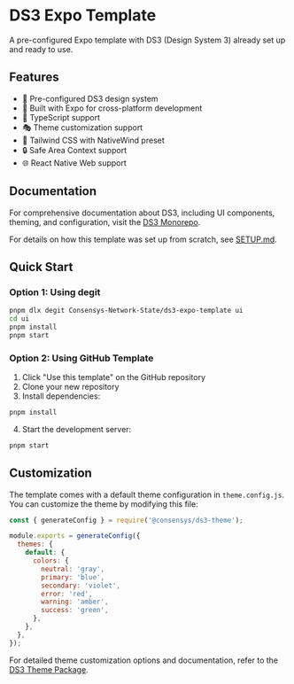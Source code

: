 # DS3 Expo Template

A pre-configured Expo template with DS3 (Design System 3) already set up and ready to use.

## Features

- 🎨 Pre-configured DS3 design system
- 📱 Built with Expo for cross-platform development
- 🎯 TypeScript support
- 🎭 Theme customization support
- 🎯 Tailwind CSS with NativeWind preset
- 🔒 Safe Area Context support
- 🌐 React Native Web support

## Documentation

For comprehensive documentation about DS3, including UI components, theming, and configuration, visit the [DS3 Monorepo](https://github.com/Consensys-Network-State/ds3).

For details on how this template was set up from scratch, see [SETUP.md](./SETUP.md).

## Quick Start

### Option 1: Using degit

```bash
pnpm dlx degit Consensys-Network-State/ds3-expo-template ui
cd ui
pnpm install
pnpm start
```

### Option 2: Using GitHub Template

1. Click "Use this template" on the GitHub repository
2. Clone your new repository
3. Install dependencies:
```bash
pnpm install
```
4. Start the development server:
```bash
pnpm start
```

## Customization

The template comes with a default theme configuration in `theme.config.js`. You can customize the theme by modifying this file:

```js
const { generateConfig } = require('@consensys/ds3-theme');

module.exports = generateConfig({
  themes: {
    default: {
      colors: {
        neutral: 'gray',
        primary: 'blue',
        secondary: 'violet',
        error: 'red',
        warning: 'amber',
        success: 'green',
      },
    },
  },
});
```

For detailed theme customization options and documentation, refer to the [DS3 Theme Package](https://github.com/Consensys-Network-State/ds3/tree/main/packages/theme).
